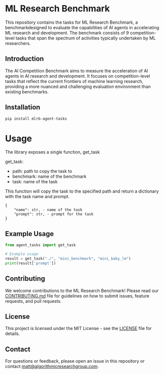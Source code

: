 # ML Research Benchmark

This repository contains the tasks for ML Research Benchmark, a benchmarkdesigned to evaluate the capabilities of AI agents in accelerating ML research and development. The benchmark consists of 9 competition-level tasks that span the spectrum of activities typically undertaken by ML researchers.

## Introduction

The AI Competition Benchmark aims to measure the acceleration of AI agents in AI research and development. It focuses on competition-level tasks that reflect the current frontiers of machine learning research, providing a more nuanced and challenging evaluation environment than existing benchmarks.

## Installation

```bash
pip install mlrb-agent-tasks
```

# Usage

The library exposes a single function, get_task

get_task:
- path: path to copy the task to
- benchmark: name of the benchmark
- task: name of the task

This function will copy the task to the specified path and return a dictionary with the task name and prompt.

```
{
    "name": str, - name of the task
    "prompt": str, - prompt for the task
}
```

## Example Usage

```python
from agent_tasks import get_task

# Example usage
result = get_task("./", "mini_benchmark", "mini_baby_lm")
print(result['prompt'])
```


## Contributing

We welcome contributions to the ML Research Benchmark! Please read our [CONTRIBUTING.md](CONTRIBUTING.md) file for guidelines on how to submit issues, feature requests, and pull requests.

## License

This project is licensed under the MIT License - see the [LICENSE](LICENSE) file for details.

## Contact

For questions or feedback, please open an issue in this repository or contact [matt@algorithmicresearchgroup.com](mailto:matt@algorithmicresearchgroup.com).